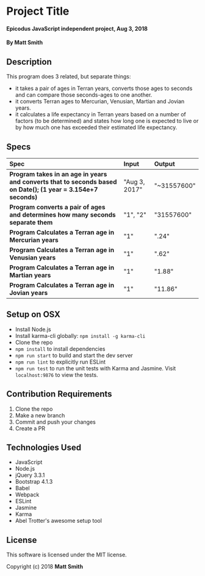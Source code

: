 # Project Title

#### Epicodus JavaScript independent project, Aug 3, 2018

#### By Matt Smith

## Description
This program does 3 related, but separate things:
* it takes a pair of ages in Terran years, converts those ages to seconds and can compare those seconds-ages to one another.  
* it converts Terran ages to Mercurian, Venusian, Martian and Jovian years.
* it calculates a life expectancy in Terran years based on a number of factors (to be determined) and states how long one is expected to live or by how much one has exceeded their estimated life expectancy.

## Specs
| Spec | Input | Output |
| :-------------     | :------------- | :------------- |
| **Program takes in an age in years and converts that to seconds based on Date(); (1 year = 3.154e+7 seconds)**|  "Aug 3, 2017" | "~31557600" |
| **Program converts a pair of ages and determines how many seconds separate them**|  "1", "2" | "31557600" |
| **Program Calculates a Terran age in Mercurian years**|  "1" | ".24"|
| **Program Calculates a Terran age in Venusian years**|  "1" | ".62"|
| **Program Calculates a Terran age in Martian years**|  "1" | "1.88"|
| **Program Calculates a Terran age in Jovian years**|  "1" | "11.86"|


## Setup on OSX

* Install Node.js
* Install karma-cli globally: `npm install -g karma-cli`
* Clone the repo
* `npm install` to install dependencies
* `npm run start` to build and start the dev server
* `npm run lint` to explicitly run ESLint
* `npm run test` to run the unit tests with Karma and Jasmine. Visit `localhost:9876` to view the tests.

## Contribution Requirements

1. Clone the repo
1. Make a new branch
1. Commit and push your changes
1. Create a PR

## Technologies Used

* JavaScript
* Node.js
* jQuery 3.3.1
* Bootstrap 4.1.3
* Babel
* Webpack
* ESLint
* Jasmine
* Karma
* Abel Trotter's awesome setup tool

## License

This software is licensed under the MIT license.

Copyright (c) 2018 **Matt Smith**

